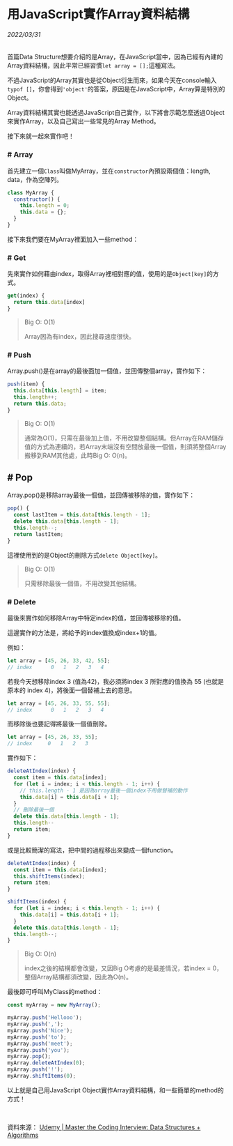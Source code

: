 # 用JavaScript實作Array資料結構

###### 2022/03/31

首篇Data Structure想要介紹的是Array，在JavaScript當中，因為已經有內建的Array資料結構，因此平常已經習慣```let array = [];```這種寫法。

不過JavaScript的Array其實也是從Object衍生而來，如果今天在console輸入```typof []```，你會得到```'object'```的答案，原因是在JavaScript中，Array算是特別的Object。

Array資料結構其實也能透過JavaScript自己實作，以下將會示範怎麼透過Object來實作Array，以及自己寫出一些常見的Array Method。

接下來就一起來實作吧！

### \# Array

首先建立一個```Class```叫做MyArray，並在```constructor```內預設兩個值：length, data，作為空陣列。

```javascript
class MyArray {
  constructor() {
    this.length = 0;
    this.data = {};
  }
}
```

接下來我們要在MyArray裡面加入一些method：

### \# Get

先來實作如何藉由index，取得Array裡相對應的值，使用的是```Object[key]```的方式。

```javascript
get(index) {
  return this.data[index]
}
```

<blockquote>
Big O: O(1)

Array因為有index，因此搜尋速度很快。
</blockquote>

### \# Push

Array.push()是在array的最後面加一個值，並回傳整個array，實作如下：

```javascript
push(item) {
  this.data[this.length] = item;
  this.length++;
  return this.data;
}
```

<blockquote>
Big O: O(1)

通常為O(1)，只需在最後加上值，不用改變整個結構。但Array在RAM儲存值的方式為連續的，若Array末端沒有空間放最後一個值，則須將整個Array搬移到RAM其他處，此時Big O: O(n)。
</blockquote>

## \# Pop

Array.pop()是移除array最後一個值，並回傳被移除的值，實作如下：

```javascript
pop() {
  const lastItem = this.data[this.length - 1];
  delete this.data[this.length - 1];
  this.length--;
  return lastItem;
}

```

這裡使用到的是Object的刪除方式```delete Object[key]```。

<blockquote>
Big O: O(1)

只需移除最後一個值，不用改變其他結構。
</blockquote>

### \# Delete

最後來實作如何移除Array中特定index的值，並回傳被移除的值。

這邊實作的方法是，將給予的index值換成index+1的值。

例如：

```javascript
let array = [45, 26, 33, 42, 55];
// index      0   1   2   3   4
```

若我今天想移除index 3 (值為42)，我必須將index 3 所對應的值換為 55 (也就是原本的 index 4)，將後面一個替補上去的意思。

```javascript
let array = [45, 26, 33, 55, 55];
// index      0   1   2   3   4
```

而移除後也要記得將最後一個值刪除。

```javascript
let array = [45, 26, 33, 55];
// index     0   1   2   3
```

實作如下：

```javascript
deleteAtIndex(index) {
  const item = this.data[index];
  for (let i = index; i < this.length - 1; i++) {
    // this.length - 1 是因為array最後一個index不用做替補的動作
    this.data[i] = this.data[i + 1];
  }
  // 刪除最後一個
  delete this.data[this.length - 1];
  this.length--
  return item;
}
```

或是比較簡潔的寫法，把中間的過程移出來變成一個function。

```javascript
deleteAtIndex(index) {
  const item = this.data[index];
  this.shiftItems(index);
  return item;
}

shiftItems(index) {
  for (let i = index; i < this.length - 1; i++) {
    this.data[i] = this.data[i + 1];
  }
  delete this.data[this.length - 1];
  this.length--;
}
```

<blockquote>
Big O: O(n)

index之後的結構都會改變，又因Big O考慮的是最差情況，若index = 0，整個Array結構都須改變，因此為O(n)。
</blockquote>

最後即可呼叫MyClass的method：


```javascript
const myArray = new MyArray();

myArray.push('Hellooo');
myArray.push(',');
myArray.push('Nice');
myArray.push('to');
myArray.push('meet');
myArray.push('you');
myArray.pop();
myArray.deleteAtIndex(0);
myArray.push('!');
myArray.shiftItems(0);
```

以上就是自己用JavaScript Object實作Array資料結構，和一些簡單的method的方式！

<br>

資料來源：
[Udemy | Master the Coding Interview: Data Structures + Algorithms](https://www.udemy.com/course/master-the-coding-interview-data-structures-algorithms/ "Master the Coding Interview: Data Structures + Algorithms")